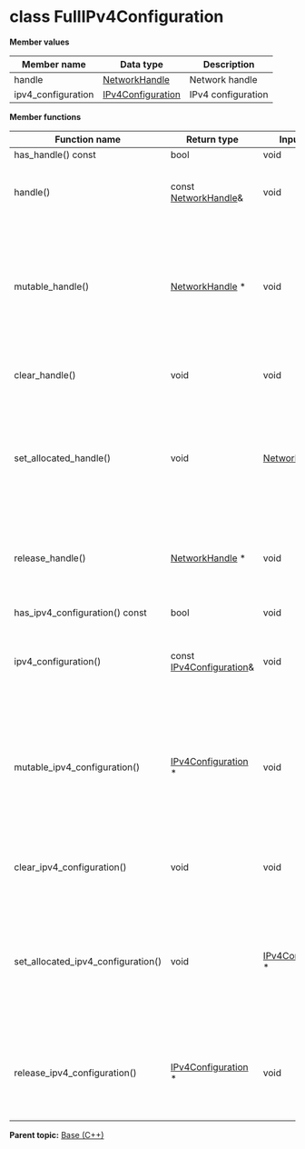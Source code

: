 # class FullIPv4Configuration

 **Member values** 

|Member name|Data type|Description|
|-----------|---------|-----------|
|handle| [NetworkHandle](NetworkHandle.md#)|Network handle|
|ipv4\_configuration| [IPv4Configuration](IPv4Configuration.md#)|IPv4 configuration|

 **Member functions** 

|Function name|Return type|Input type|Description|
|-------------|-----------|----------|-----------|
|has\_handle\(\) const|bool|void|Returns true if handle is set.|
|handle\(\)|const [NetworkHandle](NetworkHandle.md#)&|void|Returns the current value of handle. If handle is not set, returns a [NetworkHandle](NetworkHandle.md#) with none of its fields set \(possibly handle::default\_instance\(\)\).|
|mutable\_handle\(\)| [NetworkHandle](NetworkHandle.md#) \*|void|Returns a pointer to the mutable [NetworkHandle](NetworkHandle.md#) object that stores the field's value. If the field was not set prior to the call, then the returned [NetworkHandle](NetworkHandle.md#) will have none of its fields set \(i.e. it will be identical to a newly-allocated [NetworkHandle](NetworkHandle.md#)\). After calling this, has\_handle\(\) will return true and handle\(\) will return a reference to the same instance of [NetworkHandle](NetworkHandle.md#).|
|clear\_handle\(\)|void|void|Clears the value of the field. After calling this, has\_handle\(\) will return false and handle\(\) will return the default value.|
|set\_allocated\_handle\(\)|void| [NetworkHandle](NetworkHandle.md#) \*|Sets the [NetworkHandle](NetworkHandle.md#) object to the field and frees the previous field value if it exists. If the [NetworkHandle](NetworkHandle.md#) pointer is not NULL, the message takes ownership of the allocated [NetworkHandle](NetworkHandle.md#) object and has\_ [NetworkHandle](NetworkHandle.md#)\(\) will return true. Otherwise, if the handle is NULL, the behavior is the same as calling clear\_handle\(\).|
|release\_handle\(\)| [NetworkHandle](NetworkHandle.md#) \*|void|Releases the ownership of the field and returns the pointer of the [NetworkHandle](NetworkHandle.md#) object. After calling this, caller takes the ownership of the allocated [NetworkHandle](NetworkHandle.md#) object, has\_handle\(\) will return false, and handle\(\) will return the default value.|
|has\_ipv4\_configuration\(\) const|bool|void|Returns true if ipv4\_configuration is set.|
|ipv4\_configuration\(\)|const [IPv4Configuration](IPv4Configuration.md#)&|void|Returns the current value of ipv4\_configuration. If ipv4\_configuration is not set, returns a [IPv4Configuration](IPv4Configuration.md#) with none of its fields set \(possibly ipv4\_configuration::default\_instance\(\)\).|
|mutable\_ipv4\_configuration\(\)| [IPv4Configuration](IPv4Configuration.md#) \*|void|Returns a pointer to the mutable [IPv4Configuration](IPv4Configuration.md#) object that stores the field's value. If the field was not set prior to the call, then the returned [IPv4Configuration](IPv4Configuration.md#) will have none of its fields set \(i.e. it will be identical to a newly-allocated [IPv4Configuration](IPv4Configuration.md#)\). After calling this, has\_ipv4\_configuration\(\) will return true and ipv4\_configuration\(\) will return a reference to the same instance of [IPv4Configuration](IPv4Configuration.md#).|
|clear\_ipv4\_configuration\(\)|void|void|Clears the value of the field. After calling this, has\_ipv4\_configuration\(\) will return false and ipv4\_configuration\(\) will return the default value.|
|set\_allocated\_ipv4\_configuration\(\)|void| [IPv4Configuration](IPv4Configuration.md#) \*|Sets the [IPv4Configuration](IPv4Configuration.md#) object to the field and frees the previous field value if it exists. If the [IPv4Configuration](IPv4Configuration.md#) pointer is not NULL, the message takes ownership of the allocated [IPv4Configuration](IPv4Configuration.md#) object and has\_ [IPv4Configuration](IPv4Configuration.md#)\(\) will return true. Otherwise, if the ipv4\_configuration is NULL, the behavior is the same as calling clear\_ipv4\_configuration\(\).|
|release\_ipv4\_configuration\(\)| [IPv4Configuration](IPv4Configuration.md#) \*|void|Releases the ownership of the field and returns the pointer of the [IPv4Configuration](IPv4Configuration.md#) object. After calling this, caller takes the ownership of the allocated [IPv4Configuration](IPv4Configuration.md#) object, has\_ipv4\_configuration\(\) will return false, and ipv4\_configuration\(\) will return the default value.|

**Parent topic:** [Base \(C++\)](../../summary_pages/Base.md)

